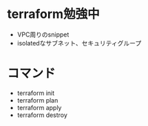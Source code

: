 # terraform勉強中
- VPC周りのsnippet
- isolatedなサブネット、セキュリティグループ

# コマンド
- terraform init
- terraform plan
- terraform apply
- terraform destroy
